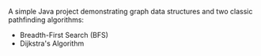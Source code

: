 A simple Java project demonstrating graph data structures and two classic pathfinding algorithms:

- Breadth-First Search (BFS)
- Dijkstra's Algorithm
